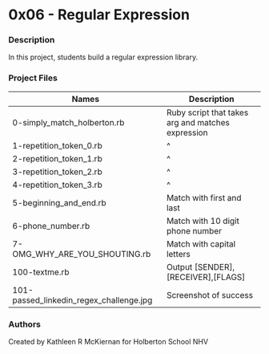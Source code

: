 # 0x06 - Regular Expression

### Description
In this project, students build a regular expression library.

### Project Files
Names | Description
------|-----------------------
0-simply_match_holberton.rb | Ruby script that takes arg and matches expression
1-repetition_token_0.rb | ^
2-repetition_token_1.rb | ^
3-repetition_token_2.rb | ^
4-repetition_token_3.rb | ^
5-beginning_and_end.rb | Match with first and last
6-phone_number.rb | Match with 10 digit phone number
7-OMG_WHY_ARE_YOU_SHOUTING.rb | Match with capital letters
100-textme.rb | Output [SENDER],[RECEIVER],[FLAGS]
101-passed_linkedin_regex_challenge.jpg | Screenshot of success

### Authors
Created by Kathleen R McKiernan for Holberton School NHV
